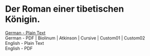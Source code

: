 # Der Roman einer tibetischen Königin.

[German - Plain Text](full-text-german.md)  
German - PDF | Biolinum | Atkinson | Cursive | Custom01 | Custom02  
English - Plain Text  
English - PDF  
